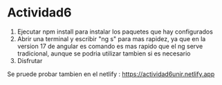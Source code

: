 # Actividad6

1. Ejecutar npm install para instalar los paquetes que hay configurados
2. Abrir una terminal y escribir "ng s"  para mas rapidez, ya que en la version 17 de angular es comando es mas rapido que el ng serve tradicional, aunque se podria utilizar tambien si es necesario
3. Disfrutar

Se pruede probar tambien en el netlify : https://actividad6unir.netlify.app
